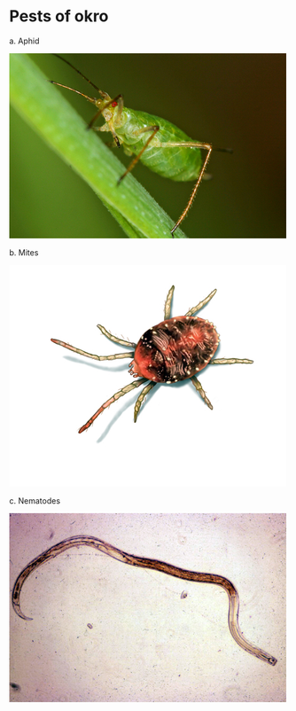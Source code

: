 # Pests of okro

a. Aphid

![](https://raw.githubusercontent.com/qknow/images/gh-pages/primary/class-6-science/aphid.jpg)

b. Mites

![](https://raw.githubusercontent.com/qknow/images/gh-pages/primary/class-6-science/mite.jpg)

c. Nematodes

![](https://raw.githubusercontent.com/qknow/images/gh-pages/primary/class-6-science/nematode2.jpg)
